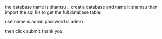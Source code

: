 the database name is shamsu .. creat a database and name it shamsu then import  the sql file to get the full database table.

username is admin
password is admin 

then click submit. thank you.
